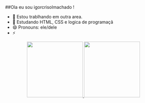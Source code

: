 ##Ola eu sou igorcrisolmachado !

- 🔭 Estou trablhando em outra area.
- 🌱 Estudando HTML, CSS e logica de programaçã
- 😄 Pronouns: ele/dele
- ⚡ 
<div align="center">
  <a href="https://github.com/igorcrisolmachado">
  <img height="180em" src="https://github-readme-stats.vercel.app/api?username=igorcrisolmachado&show_icons=true&theme=dark&include_all_commits=true&count_private=true"/>
  <img height="180em" src="https://github-readme-stats.vercel.app/api/top-langs/?username=igorcrisolmachado&layout=compact&langs_count=7&theme=dark"/>
</div>
